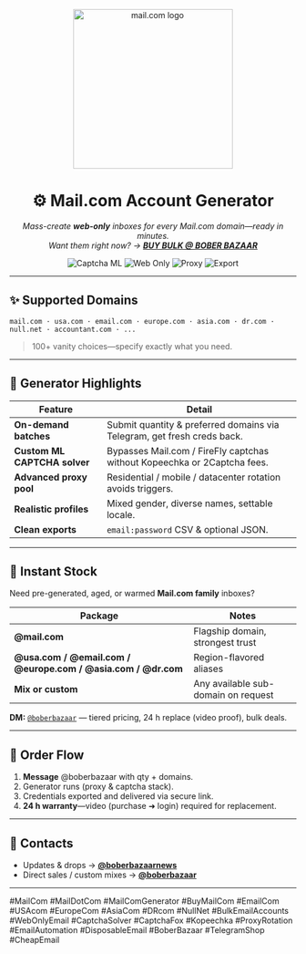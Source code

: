 <!-- ─────────────────── HERO ─────────────────── -->
<p align="center">
  <a href="https://t.me/boberbazaar">
    <img src="https://upload.wikimedia.org/wikipedia/commons/thumb/d/d4/Mailcomlogo23.png/960px-Mailcomlogo23.png"
         alt="mail.com logo" width="280">
  </a>
</p>

<h1 align="center">⚙️ Mail.com Account Generator</h1>
<p align="center"><em>
  Mass-create <strong>web-only</strong> inboxes for every Mail.com domain—ready in minutes.<br>
  Want them right now? → <a href="https://t.me/boberbazaar"><strong>BUY BULK @ BOBER BAZAAR</strong></a>
</em></p>

<!-- ─────────────────── BADGES ─────────────────── -->
<p align="center">
  <img src="https://img.shields.io/badge/Captcha-ML%20Solver-orange"          alt="Captcha ML">
  <img src="https://img.shields.io/badge/Access-Web%20Only-lightgrey"         alt="Web Only">
  <img src="https://img.shields.io/badge/Proxy-Rotation-blue"                alt="Proxy">
  <img src="https://img.shields.io/badge/Export-CSV%20%26%20JSON-yellow"      alt="Export">
</p>

---

## ✨ Supported Domains

`mail.com · usa.com · email.com · europe.com · asia.com · dr.com · null.net · accountant.com · ...`  
> 100+ vanity choices—specify exactly what you need.

---

## 🚀 Generator Highlights

| Feature | Detail |
|---------|--------|
| **On-demand batches** | Submit quantity & preferred domains via Telegram, get fresh creds back. |
| **Custom ML CAPTCHA solver** | Bypasses Mail.com / FireFly captchas without Kopeechka or 2Captcha fees. |
| **Advanced proxy pool** | Residential / mobile / datacenter rotation avoids triggers. |
| **Realistic profiles** | Mixed gender, diverse names, settable locale. |
| **Clean exports** | `email:password` CSV & optional JSON. |

---

## 🛒 Instant Stock

Need pre-generated, aged, or warmed **Mail.com family** inboxes?

| Package | Notes |
|---------|-------|
| **@mail.com** | Flagship domain, strongest trust |
| **@usa.com / @email.com / @europe.com / @asia.com / @dr.com** | Region-flavored aliases |
| **Mix or custom** | Any available sub-domain on request |

**DM:** [`@boberbazaar`](https://t.me/boberbazaar) — tiered pricing, 24 h replace (video proof), bulk deals.

---

## 📩 Order Flow

1. **Message** @boberbazaar with qty + domains.  
2. Generator runs (proxy & captcha stack).  
3. Credentials exported and delivered via secure link.  
4. **24 h warranty**—video (purchase ➜ login) required for replacement.

---

## 💬 Contacts

* Updates & drops → **[@boberbazaarnews](https://t.me/boberbazaarnews)**  
* Direct sales / custom mixes → **[@boberbazaar](https://t.me/boberbazaar)**  

---

<!-- ─────────────────── SEO HASHTAGS ─────────────────── -->
#MailCom #MailDotCom #MailComGenerator #BuyMailCom #EmailCom #USAcom #EuropeCom #AsiaCom #DRcom #NullNet #BulkEmailAccounts #WebOnlyEmail #CaptchaSolver #CaptchaFox #Kopeechka #ProxyRotation #EmailAutomation #DisposableEmail #BoberBazaar #TelegramShop #CheapEmail
